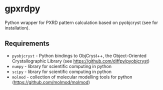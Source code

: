 # gpxrdpy
Python wrapper for PXRD pattern calculation based on pyobjcryst (see  for installation).


## Requirements
* `pyobjcryst` - Python bindings to ObjCryst++, the Object-Oriented Crystallographic Library (see https://github.com/diffpy/pyobjcryst)
* `numpy` - library for scientific computing in python
* `scipy` - library for scientific computing in python
* `molmod` - collection of molecular modelling tools for python (https://github.com/molmod/molmod)
